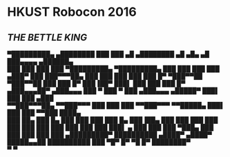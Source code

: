 # HKUST Robocon 2016


## *THE BETTLE KING*



▀█████████▄     ▄████████     ███         ███      ▄█          ▄████████              ▄█   ▄█▄  ▄█  ███▄▄▄▄      ▄██████▄  
  ███    ███   ███    ███ ▀█████████▄ ▀█████████▄ ███         ███    ███             ███ ▄███▀ ███  ███▀▀▀██▄   ███    ███ 
  ███    ███   ███    █▀     ▀███▀▀██    ▀███▀▀██ ███         ███    █▀              ███▐██▀   ███▌ ███   ███   ███    █▀  
 ▄███▄▄▄██▀   ▄███▄▄▄         ███   ▀     ███   ▀ ███        ▄███▄▄▄                ▄█████▀    ███▌ ███   ███  ▄███        
▀▀███▀▀▀██▄  ▀▀███▀▀▀         ███         ███     ███       ▀▀███▀▀▀               ▀▀█████▄    ███▌ ███   ███ ▀▀███ ████▄  
  ███    ██▄   ███    █▄      ███         ███     ███         ███    █▄              ███▐██▄   ███  ███   ███   ███    ███ 
  ███    ███   ███    ███     ███         ███     ███▌    ▄   ███    ███             ███ ▀███▄ ███  ███   ███   ███    ███ 
▄█████████▀    ██████████    ▄████▀      ▄████▀   █████▄▄██   ██████████             ███   ▀█▀ █▀    ▀█   █▀    ████████▀  
                                                  ▀                                  ▀                                     

